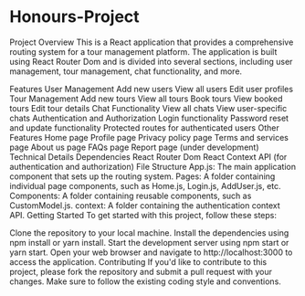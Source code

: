 # Honours-Project
Project Overview
This is a React application that provides a comprehensive routing system for a tour management platform. The application is built using React Router Dom and is divided into several sections, including user management, tour management, chat functionality, and more.

Features
User Management
Add new users
View all users
Edit user profiles
Tour Management
Add new tours
View all tours
Book tours
View booked tours
Edit tour details
Chat Functionality
View all chats
View user-specific chats
Authentication and Authorization
Login functionality
Password reset and update functionality
Protected routes for authenticated users
Other Features
Home page
Profile page
Privacy policy page
Terms and services page
About us page
FAQs page
Report page (under development)
Technical Details
Dependencies
React Router Dom
React Context API (for authentication and authorization)
File Structure
App.js: The main application component that sets up the routing system.
Pages: A folder containing individual page components, such as Home.js, Login.js, AddUser.js, etc.
Components: A folder containing reusable components, such as CustomModel.js.
context: A folder containing the authentication context API.
Getting Started
To get started with this project, follow these steps:

Clone the repository to your local machine.
Install the dependencies using npm install or yarn install.
Start the development server using npm start or yarn start.
Open your web browser and navigate to http://localhost:3000 to access the application.
Contributing
If you'd like to contribute to this project, please fork the repository and submit a pull request with your changes. Make sure to follow the existing coding style and conventions.
